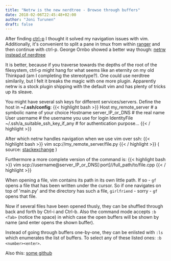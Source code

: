 ```yaml
---
title: "Netrw is the new nerdtree - Browse through buffers"
date: 2018-02-06T22:45:48+02:00
author: "Joni Turunen"
draft: false
---
```


After finding [ctrl-p](https://kien.github.io/ctrlp.vim/) I thought it solved my navigation issues with vim. Additionally, it's convenient to split a pane in tmux from within [ranger](https://ranger.github.io/) and then continue with ctrl-p. George Ornbo showed a better way though: [netrw instead of nerdtree](https://shapeshed.com/vim-netrw/#netrw-the-unloved-directory-browser)

It is better, because if you traverse towards the depths of the root of the filesystem, ctrl-p might hang for what seems like an eternity on my old Thinkpad (am I completing the stereotype?). One could use nerdtree similarily, but I felt it breaks the magic with one more plugin. Apparently netrw is a stock plugin shipping with the default vim and has plenty of tricks up its sleave.

You might have several ssh keys for different services/servers. Define the host in **~/.ssh/config**:
{{< highlight bash >}}
Host my_remote_server # a symbolic name of your choice
  Hostname server_IP_or_DNS # the real name
  User username # the username you use for login
  IdentityFile ~/.ssh/a_suitable_ssh_key_if_any # for authentication purpose…
{{< / highlight >}}

After which netrw handles navigation when we use vim over ssh:
{{< highlight bash >}}
vim scp://my_remote_server/file.py
{{< / highlight >}}
( source: [stackexchange](https://unix.stackexchange.com/questions/315844/editing-and-compiling-files-on-a-remote-server-with-vim) )

Furthermore a more complete version of the command is:
{{< highlight bash >}}
vim scp://username@server_IP_or_DNS[:port]//full_path/to/file.cpp
{{< / highlight >}}

When opening a file, vim contains its path in its own little path. If so - ``gf`` opens a file that has been written under the cursor. So if one navigates on top of 'main.py' and the directory has such a file, ``girlfriend`` - sorry - ``gf`` opens that file.

Now if several files have been opened thusly, they can be shuffled through back and forth by Ctrl-i and Ctrl-b. Also the command mode accepts ``:b <Tab>`` (notice the space) in which case the open buffers will be shown by name (and enter opens the shown buffer).

Instead of going through buffers one-by-one, they can be enlisted with ``:ls`` which enumerates the list of buffers. To select any of these listed ones: ``:b <number><enter>``.

Also this: [some github](https://gist.github.com/ajh17/a8f5f194079818b99199)
